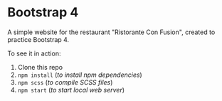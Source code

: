 # Bootstrap 4

A simple website for the restaurant "Ristorante Con Fusion", created to
practice Bootstrap 4.

To see it in action:

1. Clone this repo
2. `npm install` (_to install npm dependencies_)
3. `npm scss` (_to compile SCSS files_)
4. `npm start` (_to start local web server_)
